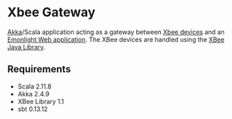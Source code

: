 Xbee Gateway
============

[Akka](https://www.akka.io)/Scala application acting as a gateway between [Xbee devices](https://www.digi.com/lp/xbee) and 
an [Emonlight Web application](https://github.com/sermore/emonlight-web). 
The XBee devices are handled using the [XBee Java Library](http://docs.digi.com/display/XBJLIB/XBee+Java+Library).

Requirements
------------

- Scala 2.11.8
- Akka 2.4.9
- XBee Library 1.1
- sbt 0.13.12

